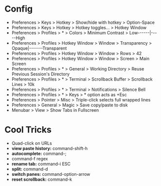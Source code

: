 Config
======
- Preferences > Keys > Hotkey > Show/hide with hotkey > Option-Space
- Preferences > Keys > Hotkey > Hotkey toggles... > Hotkey Window
- Preferences > Profiles > * > Colors > Minimum Contrast >  Low------|-----High
- Preferences > Profiles > Hotkey Window > Window > Transparency > Opaque|-------Transparent
- Preferences > Profiles > Hotkey Window > Window > Rows > 42
- Preferences > Profiles > Hotkey Window > Window > Screen > Main Screen
- Preferences > Profiles > * > General > Working Directory > Reuse Previous Session's Directory
- Preferences > Profiles > * > Terminal > Scrollback Buffer > Scrollback Lines > 10k
- Preferences > Profiles > * > Terminal > Notifications > Silence Bell
- Preferences > Profiles > * > Keys > * option acts as +Esc
- Preferences > Pointer > Misc > Triple-click selects full wrapped lines
- Preferences > General > Magic > Save copy/paste to disk
- Menubar > View > Show Tabs in Fullscreen


Cool Tricks
===========
- Quad-click on URLs
- **view paste history:** command-shift-h
- **autocomplete:** command-;
- command-f <click magnifying glass> regex
- **rename tab:** command-i <tabname> ESC
- **split:** command-d
- **switch panes:** command-option-arrow
- **reset scrollback:** command-k
